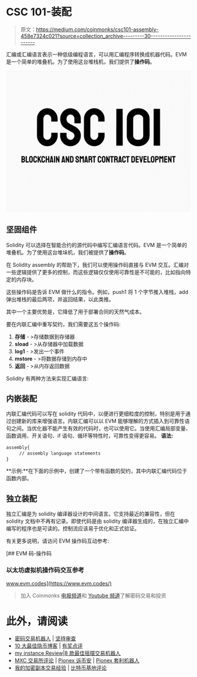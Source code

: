 # CSC 101-装配

> 原文：<https://medium.com/coinmonks/csc101-assembly-458e7324c021?source=collection_archive---------30----------------------->

汇编或汇编语言表示一种低级编程语言，可以用汇编程序转换成机器代码。EVM 是一个简单的堆叠机。为了使用这台堆栈机，我们提供了**操作码**。

![](img/78db353f85d00a7149d8bc2b6bc3c9de.png)

## 坚固组件

Solidity 可以选择在智能合约的源代码中编写汇编语言代码。EVM 是一个简单的堆叠机。为了使用这台堆垛机，我们被提供了**操作码**。

在 Solidity assembly 的帮助下，我们可以使用操作码直接与 EVM 交互。汇编对一些逻辑提供了更多的控制，而这些逻辑仅仅使用可靠性是不可能的，比如指向特定的内存块。

这些操作码是告诉 EVM 做什么的指令。例如，push1 将 1 个字节推入堆栈，add 弹出堆栈的最后两项，并返回结果，以此类推。

其中一个主要优势是，它降低了用于部署合同的天然气成本。

要在内联汇编中重写契约，我们需要这五个操作码:

1.  **存储** - >存储数据到存储器
2.  **sload** - >从存储器中加载数据
3.  **log1** - >发出一个事件
4.  **mstore** - >将数据存储到内存中
5.  **返回** - >从内存返回数据

Solidity 有两种方法来实现汇编语言:

## **内嵌装配**

内联汇编代码可以写在 solidity 代码中，以便进行更细粒度的控制，特别是用于通过创建新的库来增强语言。内联汇编可以以 EVM 能够理解的方式插入到可靠性语句之间。当优化器不能产生有效的代码时，也可以使用它。当使用汇编局部变量、函数调用、开关语句、if 语句、循环等特性时，可靠性变得更容易。
**语法:**

```
assembly{
     // assembly language statements
}
```

**示例:**在下面的示例中，创建了一个带有函数的契约，其中内联汇编代码位于函数内部。

## **独立装配**

独立汇编是为 solidity 编译器设计的中间语言。它支持最近的兼容性，但在 solidity 文档中不再有记录。即使代码是由 solidity 编译器生成的，在独立汇编中编写的程序也是可读的。控制流应该易于优化和正式验证。

有关更多说明，请访问 EVM 操作码互动参考:

[](https://www.evm.codes/) [## EVM 码-操作码

### 以太坊虚拟机操作码交互参考

www.evm.codes](https://www.evm.codes/) 

> 加入 Coinmonks [电报频道](https://t.me/coincodecap)和 [Youtube 频道](https://www.youtube.com/c/coinmonks/videos)了解密码交易和投资

# 此外，请阅读

*   [密码交易机器人](/coinmonks/crypto-trading-bot-c2ffce8acb2a) | [坚持审查](https://coincodecap.com/uphold-review)
*   [10 大最佳隐币博客](https://coincodecap.com/best-cryptocurrency-blogs) | [有奖点评](https://coincodecap.com/youhodler-review)
*   [my instance Review](https://coincodecap.com/myconstant-review)|[8 款最佳摇摆交易机器人](https://coincodecap.com/best-swing-trading-bots)
*   [MXC 交易所评论](/coinmonks/mxc-exchange-review-3af0ec1cba8c) | [Pionex 诉币安](https://coincodecap.com/pionex-vs-binance) | [Pionex 套利机器人](https://coincodecap.com/pionex-arbitrage-bot)
*   [我的加密副本交易经验](/coinmonks/my-experience-with-crypto-copy-trading-d6feb2ce3ac5) | [比特币基地评论](/coinmonks/coinbase-review-6ef4e0f56064)